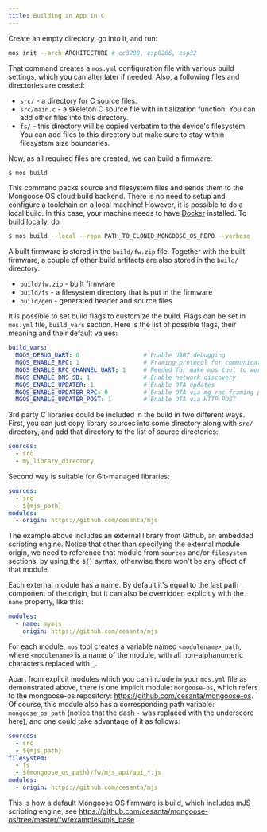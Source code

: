 ```yaml
---
title: Building an App in C
---
```


Create an empty directory, go into it, and run:

```bash
mos init --arch ARCHITECTURE # cc3200, esp8266, esp32
```

That command creates a `mos.yml` configuration file with various
build settings, which you can alter later if needed. Also, a following
files and directories are created:

  - `src/`  - a directory for C source files.
  - `src/main.c` - a skeleton C source file with initialization function. You
    can add other files into this directory.
  - `fs/` - this directory will be copied verbatim to the device's
    filesystem. You can add files to this directory but make sure to stay
    within filesystem size boundaries.

Now, as all required files are created, we can build a firmware:

```sh
$ mos build
```

This command packs source and filesystem files and sends them to the
Mongoose OS cloud build backend. There is no need to setup and configure a
toolchain on a local machine! However, it is possible to do a local build.
In this case, your machine needs to have [Docker](https://www.docker.com/)
installed. To build locally, do

```sh
$ mos build --local --repo PATH_TO_CLONED_MONGOOSE_OS_REPO --verbose
```

A built firmware is stored in
the `build/fw.zip` file. Together with the built firmware, a couple of
other build artifacts are also stored in the `build/` directory:

- `build/fw.zip` - built firmware
- `build/fs` - a filesystem directory that is put in the firmware
- `build/gen` - generated header and source files

It is possible to set build flags to customize the build. Flags can be set
in `mos.yml` file, `build_vars` section. Here is the list of possible
flags, their meaning and their default values:

```yaml
build_vars:
  MGOS_DEBUG_UART: 0                  # Enable UART debugging
  MGOS_ENABLE_RPC: 1                  # Framing protocol for communication.
  MGOS_ENABLE_RPC_CHANNEL_UART: 1     # Needed for make mos tool to work.
  MGOS_ENABLE_DNS_SD: 1               # Enable network discovery
  MGOS_ENABLE_UPDATER: 1              # Enable OTA updates
  MGOS_ENABLE_UPDATER_RPC: 0          # Enable OTA via mg_rpc framing protocol
  MGOS_ENABLE_UPDATER_POST: 1         # Enable OTA via HTTP POST
```

3rd party C libraries could be included in the build in two different ways.
First, you can just copy library sources into some directory along with
`src/` directory, and add that directory to the list of source directories:

```yaml
sources:
  - src
  - my_library_directory
```

Second way is suitable for Git-managed libraries:

```yaml
sources:
  - src
  - ${mjs_path}
modules:
  - origin: https://github.com/cesanta/mjs
```

The example above includes an external library from Github, an embedded
scripting engine. Notice that other than specifying the external module origin,
we need to reference that module from `sources` and/or `filesystem` sections,
by using the `${}` syntax, otherwise there won't be any effect of that module.

Each external module has a name. By default it's equal to the last path
component of the origin, but it can also be overridden explicitly with the
`name` property, like this:

```yaml
modules:
  - name: mymjs
    origin: https://github.com/cesanta/mjs
```

For each module, `mos` tool creates a variable named `<modulename>_path`, where
`<modulename>` is a name of the module, with all non-alphanumeric characters
replaced with `_`.

Apart from explicit modules which you can include in your `mos.yml` file as
demonstrated above, there is one implicit module: `mongoose-os`, which refers
to the mongoose-os repository: https://github.com/cesanta/mongoose-os. Of
course, this module also has a corresponding path variable: `mongoose_os_path`
(notice that the dash `-` was replaced with the underscore here), and one could
take advantage of it as follows:

```yaml
sources:
  - src
  - ${mjs_path}
filesystem:
  - fs
  - ${mongoose_os_path}/fw/mjs_api/api_*.js
modules:
  - origin: https://github.com/cesanta/mjs
```

This is how a default Mongoose OS firmware is build, which includes mJS
scripting engine, see
https://github.com/cesanta/mongoose-os/tree/master/fw/examples/mjs_base 
